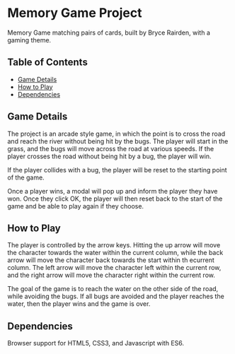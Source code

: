# Memory Game Project
Memory Game matching pairs of cards, built by Bryce Rairden, with a gaming theme.


## Table of Contents

* [Game Details](#game-details)
* [How to Play](#how-to-play)
* [Dependencies](#dependencies)

## Game Details

The project is an arcade style game, in which the point is to cross the road and reach the river without being hit by the bugs. The player will start in the grass, and the bugs will move across the road at various speeds. If the player crosses the road without being hit by a bug, the player will win.

If the player collides with a bug, the player will be reset to the starting point of the game.

Once a player wins, a modal will pop up and inform the player they have won. Once they click OK, the player will then reset back to the start of the game and be able to play again if they choose.

## How to Play

The player is controlled by the arrow keys. Hitting the up arrow will move the character towards the water within the current column, while the back arrow will move the character back towards the start within th ecurrent column. The left arrow will move the character left within the current row, and the right arrow will move the character right within the current row.

The goal of the game is to reach the water on the other side of the road, while avoiding the bugs. If all bugs are avoided and the player reaches the water, then the player wins and the game is over.

## Dependencies

Browser support for HTML5, CSS3, and Javascript with ES6.
